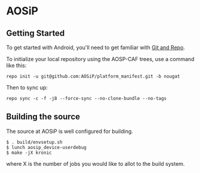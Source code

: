 AOSiP
===========

Getting Started
---------------

To get started with Android, you'll need to get
familiar with [Git and Repo](http://source.android.com/source/using-repo.html).

To initialize your local repository using the AOSP-CAF trees, use a command like this:

    repo init -u git@github.com:AOSiP/platform_manifest.git -b nougat

Then to sync up:

    repo sync -c -f -j8 --force-sync --no-clone-bundle --no-tags

Building the source
---------------

The source at AOSiP is well configured for building.

    $ . build/envsetup.sh
    $ lunch aosip_device-userdebug
    $ make -jX kronic

where X is the number of jobs you would like to allot to the build system.

